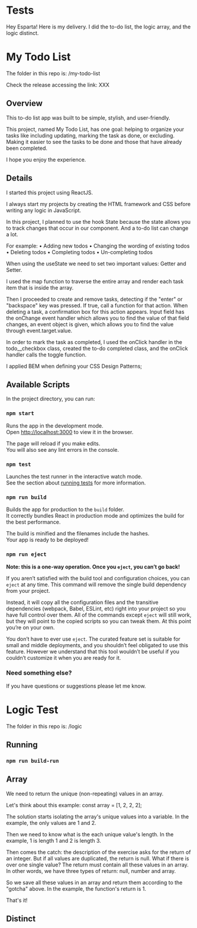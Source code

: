 # Tests

Hey Esparta! Here is my delivery. I did the to-do list, the logic array, and the logic distinct.

# My Todo List

The folder in this repo is: /my-todo-list

Check the release accessing the link: XXX

## Overview

This to-do list app was built to be simple, stylish, and user-friendly.

This project, named My Todo List, has one goal: helping to organize your tasks like including updating, marking the task as done, or excluding. Making it easier to see the tasks to be done and those that have already been completed.

I hope you enjoy the experience.

## Details

I started this project using ReactJS.

I always start my projects by creating the HTML framework and CSS before writing any logic in JavaScript.

In this project, I planned to use the hook State because the state allows you to track changes that occur in our component. And a to-do list can change a lot.

For example:
	• Adding new todos
	• Changing the wording of existing todos
	• Deleting todos
	• Completing todos
	• Un-completing todos

When using the useState we need to set two important values: Getter and Setter.

I used the map function to traverse the entire array and render each task item that is inside the array.

Then I proceeded to create and remove tasks, detecting if the "enter" or "backspace" key was pressed. If true, call a function for that action.
When deleting a task, a confirmation box for this action appears. 
Input field has the onChange event handler which allows you to find the value of that field changes, an event object is given, which allows you to find the value through event.target.value.

In order to mark the task as completed, I used the onClick handler in the todo__checkbox class, created the to-do completed class, and the onClick handler calls the toggle function.

I applied BEM when defining your CSS Design Patterns;

## Available Scripts

In the project directory, you can run:

### `npm start`

Runs the app in the development mode.\
Open [http://localhost:3000](http://localhost:3000) to view it in the browser.

The page will reload if you make edits.\
You will also see any lint errors in the console.

### `npm test`

Launches the test runner in the interactive watch mode.\
See the section about [running tests](https://facebook.github.io/create-react-app/docs/running-tests) for more information.

### `npm run build`

Builds the app for production to the `build` folder.\
It correctly bundles React in production mode and optimizes the build for the best performance.

The build is minified and the filenames include the hashes.\
Your app is ready to be deployed!

### `npm run eject`

**Note: this is a one-way operation. Once you `eject`, you can’t go back!**

If you aren’t satisfied with the build tool and configuration choices, you can `eject` at any time. This command will remove the single build dependency from your project.

Instead, it will copy all the configuration files and the transitive dependencies (webpack, Babel, ESLint, etc) right into your project so you have full control over them. All of the commands except `eject` will still work, but they will point to the copied scripts so you can tweak them. At this point you’re on your own.

You don’t have to ever use `eject`. The curated feature set is suitable for small and middle deployments, and you shouldn’t feel obligated to use this feature. However we understand that this tool wouldn’t be useful if you couldn’t customize it when you are ready for it.

### Need something else?

If you have questions or suggestions please let me know.

# Logic Test

The folder in this repo is: /logic

## Running

### `npm run build-run`

## Array

We need to return the unique (non-repeating) values in an array.

Let's think about this example: const array = [1, 2, 2, 2];

The solution starts isolating the array's unique values into a variable. In the example, the only values are 1 and 2.

Then we need to know what is the each unique value's length. In the example, 1 is length 1 and 2 is length 3.

Then comes the catch: the description of the exercise asks for the return of an integer. But if all values are duplicated, the return is null. What if there is over one single value? The return must contain all these values in an array. In other words, we have three types of return: null, number and array.

So we save all these values in an array and return them according to the "gotcha" above. In the example, the function's return is 1.

That's it!

## Distinct


